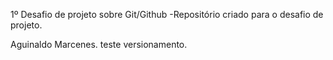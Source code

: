 
1º Desafio de projeto sobre Git/Github
  -Repositório criado para o desafio de projeto.

Aguinaldo Marcenes.
teste versionamento.
